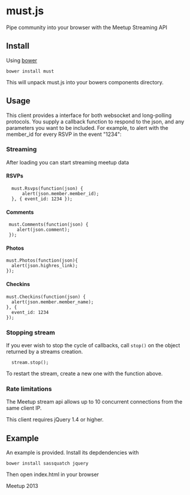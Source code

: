 # must.js

Pipe community into your browser with the Meetup Streaming API

## Install

Using [bower](https://bower.io/)

    bower install must

This will unpack must.js into your bowers components directory.

## Usage

This client provides a interface for both websocket and long-polling
protocols. You supply a callback function to respond to the json,
and any parameters you want to be included. For example, to alert
with the member_id for every RSVP in the event "1234":

### Streaming

After loading you can start streaming meetup data

#### RSVPs

      must.Rsvps(function(json) {
          alert(json.member.member_id);
      }, { event_id: 1234 });

#### Comments

     must.Comments(function(json) {
        alert(json.comment);
     });

#### Photos

    must.Photos(function(json){
      alert(json.highres_link);
    });

#### Checkins

    must.Checkins(function(json) {
      alert(json.member.member_name);
    }, {
      event_id: 1234
    });

### Stopping stream

If you ever wish to stop the cycle of callbacks, call `stop()`
on the object returned by a streams creation.

      stream.stop();

To restart the stream, create a new one with the function above.

### Rate limitations

The Meetup stream api allows up to 10 concurrent connections from the same client IP.

This client requires jQuery 1.4 or higher.


## Example

An example is provided. Install its depdendencies with

    bower install sassquatch jquery

Then open index.html in your browser

Meetup 2013
